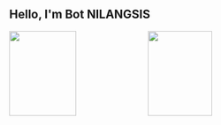 ## Hello, I'm Bot NILANGSIS

<div>
  <img src="https://github-readme-stats.vercel.app/api?username=NILANGSIS-TEAM&show_icons=true&count_private=true&locale=en&hide=stars" width="49%" height="154">
  <img src="https://github-readme-stats.vercel.app/api/top-langs/?username=NILANGSIS-TEAM&layout=compact&hide=html,css&langs_count=6" width="48%" height="154">
</div>
